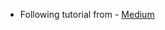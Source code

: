 - Following tutorial from - [Medium](https://medium.com/in-the-weeds/learning-react-with-create-react-app-part-1-a12e1833fdc)